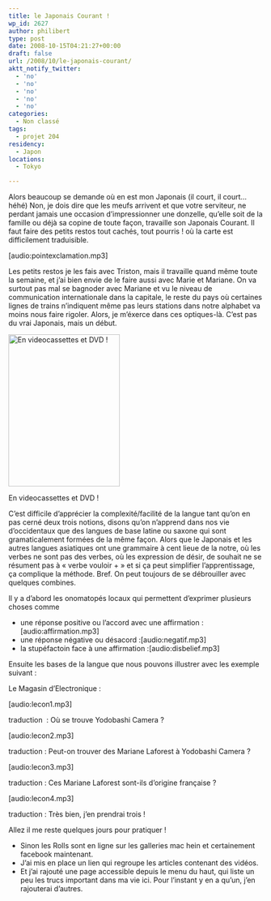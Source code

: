 ```yaml
---
title: le Japonais Courant !
wp_id: 2627
author: philibert
type: post
date: 2008-10-15T04:21:27+00:00
draft: false
url: /2008/10/le-japonais-courant/
aktt_notify_twitter:
  - 'no'
  - 'no'
  - 'no'
  - 'no'
  - 'no'
categories:
  - Non classé
tags:
  - projet 204
residency:
  - Japon
locations:
  - Tokyo

---
```

Alors beaucoup se demande où en est mon Japonais (il court, il court&#8230; héhé) Non, je dois dire que les meufs arrivent et que votre serviteur, ne perdant jamais une occasion d&rsquo;impressionner une donzelle, qu&rsquo;elle soit de la famille ou déjà sa copine de toute façon, travaille son Japonais Courant. Il faut faire des petits restos tout cachés, tout pourris ! où la carte est difficilement traduisible.
  
[audio:pointexclamation.mp3]
  
Les petits restos je les fais avec Triston, mais il travaille quand même toute la semaine, et j&rsquo;ai bien envie de le faire aussi avec Marie et Mariane. On va surtout pas mal se bagnoder avec Mariane et vu le niveau de communication internationale dans la capitale, le reste du pays où certaines lignes de trains n&rsquo;indiquent même pas leurs stations dans notre alphabet va moins nous faire rigoler. Alors, je m&rsquo;éxerce dans ces optiques-là. C&rsquo;est pas du vrai Japonais, mais un début.

<div id="attachment_367" class="wp-caption alignright" style="max-width: 220px">
  <a href="{{< aws >}}/uploads/japonaiscourant.jpg" target="blank"><img class="size-medium wp-image-367" title="japonaiscourant" src="{{< aws >}}/uploads/japonaiscourant-220x300.jpg" alt="En videocassettes et DVD !" width="220" height="300" /></a>
  
  <p class="wp-caption-text">
    En videocassettes et DVD !
  </p>
</div>

C&rsquo;est difficile d&rsquo;apprécier la complexité/facilité de la langue tant qu&rsquo;on en pas cerné deux trois notions, disons qu&rsquo;on n&rsquo;apprend dans nos vie d&rsquo;occidentaux que des langues de base latine ou saxone qui sont gramaticalement formées de la même façon. Alors que le Japonais et les autres langues asiatiques ont une grammaire à cent lieue de la notre, où les verbes ne sont pas des verbes, où les expression de désir, de souhait ne se résument pas à « verbe vouloir + » et si ça peut simplifier l&rsquo;apprentissage, ça complique la méthode. Bref. On peut toujours de se débrouiller avec quelques combines.

Il y a d&rsquo;abord les onomatopés locaux qui permettent d&rsquo;exprimer plusieurs choses comme 

  * une réponse positive ou l&rsquo;accord avec une affirmation :[audio:affirmation.mp3]
  * une réponse négative ou désacord :[audio:negatif.mp3]
  * la stupéfactoin face à une affirmation :[audio:disbelief.mp3]

Ensuite les bases de la langue que nous pouvons illustrer avec les exemple suivant :

Le Magasin d&rsquo;Electronique :
  
[audio:lecon1.mp3]
  
traduction  : Où se trouve Yodobashi Camera ?

[audio:lecon2.mp3]
  
traduction : Peut-on trouver des Mariane Laforest à Yodobashi Camera ?

[audio:lecon3.mp3]
  
traduction : Ces Mariane Laforest sont-ils d&rsquo;origine française ?

[audio:lecon4.mp3]
  
traduction : Très bien, j&rsquo;en prendrai trois !

Allez il me reste quelques jours pour pratiquer !

  * Sinon les Rolls sont en ligne sur les galleries mac hein et certainement facebook maintenant.
  * J&rsquo;ai mis en place un lien qui regroupe les articles contenant des vidéos. 
  * Et j&rsquo;ai rajouté une page accessible depuis le menu du haut, qui liste un peu les trucs important dans ma vie ici. Pour l&rsquo;instant y en a qu&rsquo;un, j&rsquo;en rajouterai d&rsquo;autres.